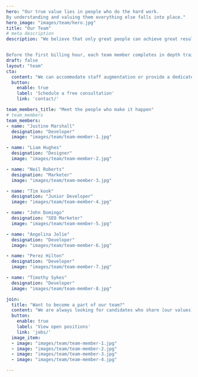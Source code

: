 ```yaml
---
hero: "Our true value lies in people who do the hard work.
By understanding and valuing them everything else falls into place."
hero_image: "images/team/hero.jpg"
title: "Our Team"
# meta description
description: "We believe that only great people can achieve great results; that is why we hire for quality, not quantity. We nurture a culture of loyal teammates who have a sense of ownership and truly care about achieving results. Our team comprises more than 60 talented and knowledge-rich software developers and automated/manual QA engineers, as well as project managers and UX experts.


Before the first billing hour, each team member completes in depth training for the project they are undertaking, so they can seamlessly take over their role and hit the ground running. We are proud of our excellent knowledge-sharing system and collaboration between colleagues. Through support, feedback, workshops and brainstorming, each person is enabled to work at full capacity. As English is a very important part of our business, each member of our team is proficient in it."
draft: false
layout: "team"
cta:
  content: "We can accommodate staff augmentation or provide a dedicated team. Whatever the requirements are, or even if you are unsure which approach would be best for your project, feel free to consult with our experts."
  button:
    enable: true
    label: 'Schedule a free consultation'
    link: 'contact/'

team_members_title: "Meet the people who make it happen"
# team_members
team_members:
- name: "Justine Marshall"
  designation: "Developer"
  image: "images/team/team-member-1.jpg"

- name: "Liam Hughes"
  designation: "Designer"
  image: "images/team/team-member-2.jpg"

- name: "Neil Roberts"
  designation: "Marketer"
  image: "images/team/team-member-3.jpg"

- name: "Tim kook"
  designation: "Junior Developer"
  image: "images/team/team-member-4.jpg"

- name: "John Domingo"
  designation: "SEO Marketer"
  image: "images/team/team-member-5.jpg"

- name: "Angelina Jolie"
  designation: "Developer"
  image: "images/team/team-member-6.jpg"

- name: "Perez Hilton"
  designation: "Developer"
  image: "images/team/team-member-7.jpg"

- name: "Timothy Sykes"
  designation: "Developer"
  image: "images/team/team-member-8.jpg"

join:
  title: "Want to become a part of our team?"
  content: "We are always looking for candidates who share [our values](our-story/#values), goals, and [culture](culture/). If you recognize yourself in them, we are a great match."
  button:
    enable: true
    label: 'View open positions'
    link: 'jobs/'
  image_item:
  - image: "images/team/team-member-1.jpg"
  - image: "images/team/team-member-2.jpg"
  - image: "images/team/team-member-3.jpg"
  - image: "images/team/team-member-4.jpg"

---
```

